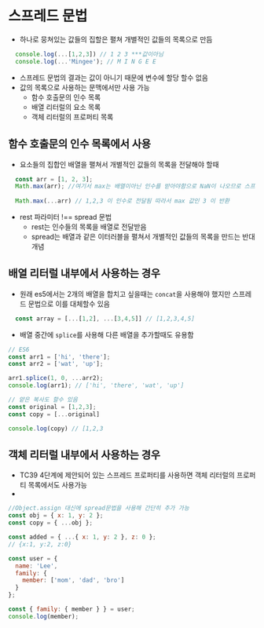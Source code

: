 # 스프레드 문법

- 하나로 뭉쳐있는 값들의 집할은 펼쳐 개별적인 값들의 목록으로 만듬

```javascript
  console.log(...[1,2,3]) // 1 2 3 ***값이아님
  console.log(...'Mingee'); // M I N G E E
```

- 스프레드 문법의 결과는 값이 아니기 때문에 변수에 할당 할수 없음
- 값의 목록으로 사용하는 문맥에서만 사용 가능
  - 함수 호출문의 인수 목록
  - 배열 리터럴의 요소 목록
  - 객체 리터럴의 프로퍼티 목록

## 함수 호출문의 인수 목록에서 사용

- 요소들의 집합인 배열을 펼쳐서 개별적인 값들의 목록을 전달해야 할때

```javascript
  const arr = [1, 2, 3];
  Math.max(arr); //여기서 max는 배열이아닌 인수를 받아야함으로 NaN이 나오므로 스프레드를 사용해줘야함
  
  Math.max(...arr) // 1,2,3 이 인수로 전달됨 따라서 max 값인 3 이 반환
```

- rest 파라미터 !== spread 문법 
    - rest는 인수들의 목록을 배열로 전달받음
    - spread는 배열과 같은 이터러블을 펼쳐서 개별적인 값들의 목록을 만드는 반대개념

## 배열 리터럴 내부에서 사용하는 경우

- 원래 es5에서는 2개의 배열을 합치고 싶을때는 `concat`을 사용해야 했지만 스프레드 문법으로 이를 대체할수 있음

```javascript
  const array = [...[1,2], ...[3,4,5]] // [1,2,3,4,5]
```
- 배열 중간에 `splice`를 사용해 다른 배열을 추가할때도 유용함
```javascript
// ES6
const arr1 = ['hi', 'there'];
const arr2 = ['wat', 'up'];

arr1.splice(1, 0, ...arr2);
console.log(arr1); // ['hi', 'there', 'wat', 'up']

// 얕은 복사도 할수 있음
const original = [1,2,3];
const copy = [...original]

console.log(copy) // [1,2,3

```


## 객체 리터럴 내부에서 사용하는 경우

- TC39 4단계에 제안되어 있는 스프레드 프로퍼티를 사용하면 객체 리터럴의 프로퍼티 목록에서도 사용가능
- 
```javascript
//Object.assign 대신에 spread문법을 사용해 간단히 추가 가능
const obj = { x: 1, y: 2 };
const copy = { ...obj };

const added = { ...{ x: 1, y: 2 }, z: 0 };
// {x:1, y:2, z:0}

const user = {
  name: 'Lee',
  family: {
    member: ['mom', 'dad', 'bro']
  }
};

const { family: { member } } = user;
console.log(member);

```



